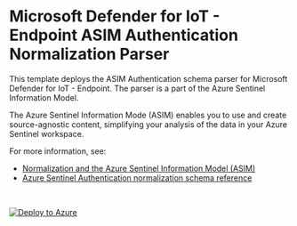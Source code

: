 # Microsoft Defender for IoT - Endpoint ASIM Authentication Normalization Parser

This template deploys the ASIM Authentication schema parser for Microsoft Defender for IoT - Endpoint. The parser is a part of the Azure Sentinel Information Model.

The Azure Sentinel Information Mode (ASIM) enables you to use and create source-agnostic content, simplifying your analysis of the data in your Azure Sentinel workspace.

For more information, see:

- [Normalization and the Azure Sentinel Information Model (ASIM)](https://aka.ms/AzSentinelNormalization)
- [Azure Sentinel Authentication normalization schema reference](https://aka.ms/AzSentinelAuthenticationDoc)

<br>
 

[![Deploy to Azure](https://aka.ms/deploytoazurebutton)](https://portal.azure.com/#create/Microsoft.Template/uri/https%3A%2F%2Fraw.githubusercontent.com%2FAzure%2FAzure-Sentinel%2Fmaster%2FParsers%2FASimAuthentication%2FARM%2FAuthenticationMicrosoftMD4IoT%2FAuthenticationMicrosoftMD4IoT.json)
